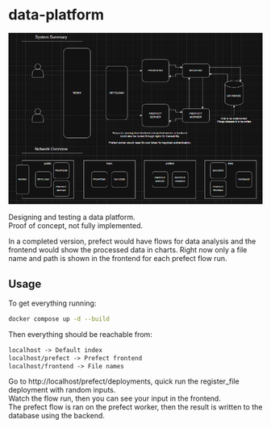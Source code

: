 # data-platform
![system diagram](system-diagram.png)

Designing and testing a data platform.  
Proof of concept, not fully implemented.

In a completed version, prefect would have flows for data analysis and the frontend would show the processed data in charts.
Right now only a file name and path is shown in the frontend for each prefect flow run.

## Usage
To get everything running:

```bash
docker compose up -d --build
```

Then everything should be reachable from:

```
localhost -> Default index
localhost/prefect -> Prefect frontend
localhost/frontend -> File names
```

Go to http://localhost/prefect/deployments, quick run the register_file deployment with random inputs.  
Watch the flow run, then you can see your input in the frontend.  
The prefect flow is ran on the prefect worker, then the result is written to the database using the backend.
